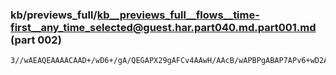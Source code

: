### kb/previews_full/kb__previews_full__flows__time-first__any_time_selected@guest.har.part040.md.part001.md (part 002)

```md
3//wAEAQEAAAACAAD+/wD6+/gA/QEGAPX29gAFCv4AAwH/AAcB/wAPBPgABAP7APv6+wD2Af4ABAEEAAIA/wABAAEAAgEBAAc
```

```
